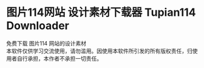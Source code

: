 # 图片114网站 设计素材下载器 Tupian114 Downloader
免费下载 图片114 网站的设计素材 <br />
本软件仅供学习交流使用，请勿滥用。因使用本软件所引发的所有版权责任，归使用者自行承担，本作者不承担一切责任。
